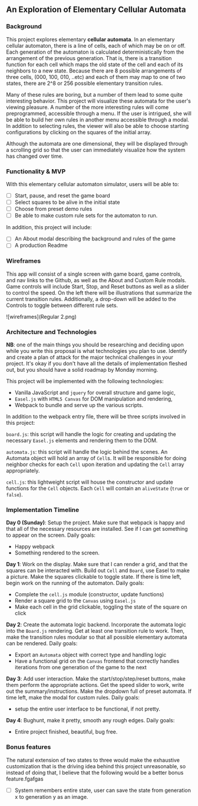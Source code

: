 ## An Exploration of Elementary Cellular Automata

### Background

This project explores elementary **cellular automata**.  In an elementary cellular automaton, there is a line of cells, each of which may be on or off.  Each generation of the automaton is calculated deterministically from the arrangement of the previous generation.  That is, there is a transition function for each cell which maps the old state of the cell and each of its neighbors to a new state.  Because there are 8 possible arrangements of three cells, (000, 100, 010, ..etc) and each of them may map to one of two states, there are 2^8 or 256 possible elementary transition rules.

Many of these rules are boring, but a number of them lead to some quite interesting behavior.  This project will visualize these automata for the user's viewing pleasure.  A number of the more interesting rules will come preprogrammed, accessible through a menu.  If the user is intrigued, she will be able to build her own rules in another menu accessible through a modal.  In addition to selecting rules, the viewer will also be able to choose starting configurations by clicking on the squares of the initial array.

Although the automata are one dimensional, they will be displayed through a scrolling grid so that the user can immediately visualize how the system has changed over time.

### Functionality & MVP  

With this elementary cellular automaton simulator, users will be able to:

- [ ] Start, pause, and reset the game board
- [ ] Select squares to be alive in the initial state
- [ ] Choose from preset demo rules
- [ ] Be able to make custom rule sets for the automaton to run.

In addition, this project will include:


- [ ] An About modal describing the background and rules of the game
- [ ] A production Readme

### Wireframes

This app will consist of a single screen with game board, game controls, and nav links to the Github, as well as the About and Custom Rule modals.  Game controls will include Start, Stop, and Reset buttons as well as a slider to control the speed. On the left there will be illustrations that summarize the current transition rules.  Additionally, a drop-down will be added to the Controls to toggle between different rule sets.

![wireframes](Regular 2.png)

### Architecture and Technologies

**NB**: one of the main things you should be researching and deciding upon while you write this proposal is what technologies you plan to use.  Identify and create a plan of attack for the major technical challenges in your project.  It's okay if you don't have all the details of implementation fleshed out, but you should have a solid roadmap by Monday morning.

This project will be implemented with the following technologies:

- Vanilla JavaScript and `jquery` for overall structure and game logic,
- `Easel.js` with `HTML5 Canvas` for DOM manipulation and rendering,
- Webpack to bundle and serve up the various scripts.

In addition to the webpack entry file, there will be three scripts involved in this project:

`board.js`: this script will handle the logic for creating and updating the necessary `Easel.js` elements and rendering them to the DOM.

`automata.js`: this script will handle the logic behind the scenes.  An Automata object will hold an array of `Cell`s.  It will be responsible for doing neighbor checks for each `Cell` upon iteration and updating the `Cell` array appropriately.

`cell.js`: this lightweight script will house the constructor and update functions for the `Cell` objects.  Each `Cell` will contain an `aliveState` (`true` or `false`).

### Implementation Timeline

**Day 0 (Sunday)**:  Setup the project.  Make sure that webpack is happy and that all of the necessary resources are installed.  See if I can get something to appear on the screen.  Daily goals:

- Happy webpack
- Something rendered to the screen.

**Day 1**: Work on the display.  Make sure that I can render a grid, and that the squares can be interacted with.  Build out `Cell` and `Board`, use Easel to make a picture.  Make the squares clickable to toggle state.  If there is time left, begin work on the running of the automaton.  Daily goals:

- Complete the `cell.js` module (constructor, update functions)
- Render a square grid to the `Canvas` using `Easel.js`
- Make each cell in the grid clickable, toggling the state of the square on click

**Day 2**: Create the automata logic backend. Incorporate the automata logic into the `Board.js` rendering.  Get at least one transition rule to work.  Then, make the transition rules modular so that all possible elementary automata can be rendered.  Daily goals:

- Export an `Automata` object with correct type and handling logic
- Have a functional grid on the `Canvas` frontend that correctly handles iterations from one generation of the game to the next

**Day 3**:  Add user interaction.  Make the start/stop/step/reset buttons, make them perform the appropriate actions.  Get the speed slider to work, write out the summary/instructions.  Make the dropdown full of preset automata.  If time left, make the modal for custom rules.  Daily goals:

- setup the entire user interface to be functional, if not pretty.


**Day 4**: Bughunt, make it pretty, smooth any rough edges.  Daily goals:

- Entire project finished, beautiful, bug free.


### Bonus features

The natural extension of two states to three would make the exhaustive customization that is the driving idea behind this project unreasonable, so instead of doing that, I believe that the following would be a better bonus feature.fgafgas

- [ ] System remembers entire state, user can save the state from generation x to generation y as an image.
